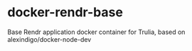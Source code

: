 # docker-rendr-base

Base Rendr application docker container for Trulia, based on alexindigo/docker-node-dev
